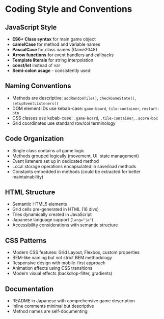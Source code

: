 # Coding Style and Conventions

## JavaScript Style
- **ES6+ Class syntax** for main game object
- **camelCase** for method and variable names
- **PascalCase** for class names (Game2048)
- **Arrow functions** for event handlers and callbacks
- **Template literals** for string interpolation
- **const/let** instead of var
- **Semi-colon usage** - consistently used

## Naming Conventions
- Methods are descriptive: `addRandomTile()`, `checkGameState()`, `setupEventListeners()`
- DOM element IDs use kebab-case: `game-board`, `tile-container`, `restart-btn`
- CSS classes use kebab-case: `.game-board`, `.tile-container`, `.score-box`
- Grid coordinates use standard row/col terminology

## Code Organization
- Single class contains all game logic
- Methods grouped logically (movement, UI, state management)
- Event listeners set up in dedicated method
- Local storage operations encapsulated in save/load methods
- Constants embedded in methods (could be extracted for better maintainability)

## HTML Structure
- Semantic HTML5 elements
- Grid cells pre-generated in HTML (16 divs)
- Tiles dynamically created in JavaScript
- Japanese language support (`lang="ja"`)
- Accessibility considerations with semantic structure

## CSS Patterns
- Modern CSS features: Grid Layout, Flexbox, custom properties
- BEM-like naming but not strict BEM methodology
- Responsive design with mobile-first approach
- Animation effects using CSS transitions
- Modern visual effects (backdrop-filter, gradients)

## Documentation
- README in Japanese with comprehensive game description
- Inline comments minimal but descriptive
- Method names are self-documenting